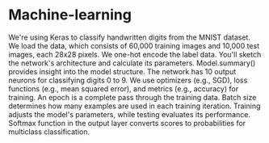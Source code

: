 # Machine-learning
We're using Keras to classify handwritten digits from the MNIST dataset.
We load the data, which consists of 60,000 training images and 10,000 test images, each 28x28 pixels.
We one-hot encode the label data.
You'll sketch the network's architecture and calculate its parameters.
Model.summary() provides insight into the model structure.
The network has 10 output neurons for classifying digits 0 to 9.
We use optimizers (e.g., SGD), loss functions (e.g., mean squared error), and metrics (e.g., accuracy) for training.
An epoch is a complete pass through the training data.
Batch size determines how many examples are used in each training iteration.
Training adjusts the model's parameters, while testing evaluates its performance.
Softmax function in the output layer converts scores to probabilities for multiclass classification.
